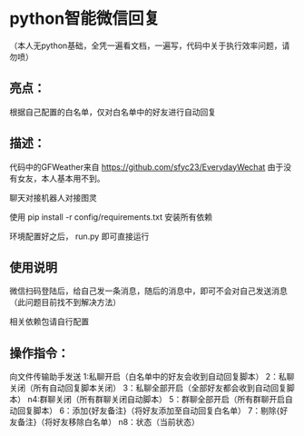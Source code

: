 # python智能微信回复

（本人无python基础，全凭一遍看文档，一遍写，代码中关于执行效率问题，请勿喷）


## 亮点：
根据自己配置的白名单，仅对白名单中的好友进行自动回复

## 描述：
代码中的GFWeather来自
https://github.com/sfyc23/EverydayWechat  由于没有女友，本人基本用不到。

聊天对接机器人对接图灵

使用 pip install -r config/requirements.txt 安装所有依赖


环境配置好之后， run.py 即可直接运行



## 使用说明
微信扫码登陆后，给自己发一条消息，随后的消息中，即可不会对自己发送消息（此问题目前找不到解决方法）

相关依赖包请自行配置

## 操作指令：
向文件传输助手发送
1:私聊开启（白名单中的好友会收到自动回复脚本）
2：私聊关闭（所有自动回复脚本关闭）
3：私聊全部开启（全部好友都会收到自动回复脚本）
n4:群聊关闭（所有群聊关闭自动脚本）
5：群聊全部开启（所有群聊开启自动回复脚本）
6：添加{好友备注}（将好友添加至自动回复白名单）
7：剔除{好友备注}（将好友移除白名单）
n8：状态（当前状态）
